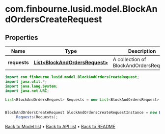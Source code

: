 # com.finbourne.lusid.model.BlockAndOrdersCreateRequest

## Properties

Name | Type | Description | Notes
------------ | ------------- | ------------- | -------------
**requests** | [**List&lt;BlockAndOrdersRequest&gt;**](BlockAndOrdersRequest.md) | A collection of BlockAndOrdersRequest. | [default to List<BlockAndOrdersRequest>]

```java
import com.finbourne.lusid.model.BlockAndOrdersCreateRequest;
import java.util.*;
import java.lang.System;
import java.net.URI;

List<BlockAndOrdersRequest> Requests = new List<BlockAndOrdersRequest>();


BlockAndOrdersCreateRequest blockAndOrdersCreateRequestInstance = new BlockAndOrdersCreateRequest()
    .Requests(Requests);
```


[Back to Model list](../README.md#documentation-for-models) &#8226; [Back to API list](../README.md#documentation-for-api-endpoints) &#8226; [Back to README](../README.md)
